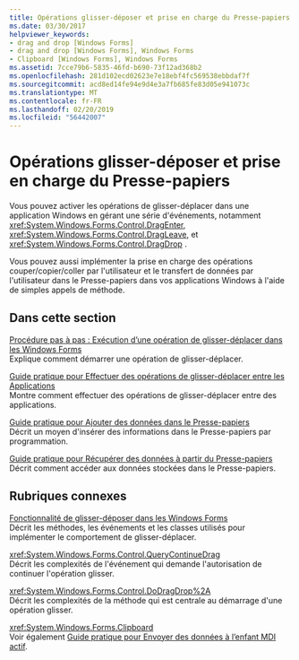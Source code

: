 ```yaml
---
title: Opérations glisser-déposer et prise en charge du Presse-papiers
ms.date: 03/30/2017
helpviewer_keywords:
- drag and drop [Windows Forms]
- drag and drop [Windows Forms], Windows Forms
- Clipboard [Windows Forms], Windows Forms
ms.assetid: 7cce79b6-5835-46fd-b690-73f12ad368b2
ms.openlocfilehash: 281d102ecd02623e7e18ebf4fc569538ebbdaf7f
ms.sourcegitcommit: acd8ed14fe94e9d4e3a7fb685fe83d05e941073c
ms.translationtype: MT
ms.contentlocale: fr-FR
ms.lasthandoff: 02/20/2019
ms.locfileid: "56442007"
---
```

# <a name="drag-and-drop-operations-and-clipboard-support"></a>Opérations glisser-déposer et prise en charge du Presse-papiers
Vous pouvez activer les opérations de glisser-déplacer dans une application Windows en gérant une série d'événements, notamment <xref:System.Windows.Forms.Control.DragEnter>, <xref:System.Windows.Forms.Control.DragLeave>, et <xref:System.Windows.Forms.Control.DragDrop> .  
  
 Vous pouvez aussi implémenter la prise en charge des opérations couper/copier/coller par l'utilisateur et le transfert de données par l'utilisateur dans le Presse-papiers dans vos applications Windows à l'aide de simples appels de méthode.  
  
## <a name="in-this-section"></a>Dans cette section  
 [Procédure pas à pas : Exécution d’une opération de glisser-déplacer dans les Windows Forms](../../../../docs/framework/winforms/advanced/walkthrough-performing-a-drag-and-drop-operation-in-windows-forms.md)  
 Explique comment démarrer une opération de glisser-déplacer.  
  
 [Guide pratique pour Effectuer des opérations de glisser-déplacer entre les Applications](../../../../docs/framework/winforms/advanced/how-to-perform-drag-and-drop-operations-between-applications.md)  
 Montre comment effectuer des opérations de glisser-déplacer entre des applications.  
  
 [Guide pratique pour Ajouter des données dans le Presse-papiers](../../../../docs/framework/winforms/advanced/how-to-add-data-to-the-clipboard.md)  
 Décrit un moyen d'insérer des informations dans le Presse-papiers par programmation.  
  
 [Guide pratique pour Récupérer des données à partir du Presse-papiers](../../../../docs/framework/winforms/advanced/how-to-retrieve-data-from-the-clipboard.md)  
 Décrit comment accéder aux données stockées dans le Presse-papiers.  
  
## <a name="related-sections"></a>Rubriques connexes  
 [Fonctionnalité de glisser-déposer dans les Windows Forms](../../../../docs/framework/winforms/drag-and-drop-functionality-in-windows-forms.md)  
 Décrit les méthodes, les événements et les classes utilisés pour implémenter le comportement de glisser-déplacer.  
  
 <xref:System.Windows.Forms.Control.QueryContinueDrag>  
 Décrit les complexités de l'événement qui demande l'autorisation de continuer l'opération glisser.  
  
 <xref:System.Windows.Forms.Control.DoDragDrop%2A>  
 Décrit les complexités de la méthode qui est centrale au démarrage d'une opération glisser.  
  
 <xref:System.Windows.Forms.Clipboard>  
 Voir également [Guide pratique pour Envoyer des données à l’enfant MDI actif](how-to-send-data-to-the-active-mdi-child.md).
